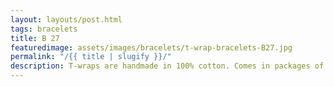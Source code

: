 ```yaml
---
layout: layouts/post.html
tags: bracelets
title: B 27
featuredimage: assets/images/bracelets/t-wrap-bracelets-B27.jpg
permalink: "/{{ title | slugify }}/"
description: T-wraps are handmade in 100% cotton. Comes in packages of 10 pieces of the same design. Probably the worlds best commercial for any Fun Park.
---
```

